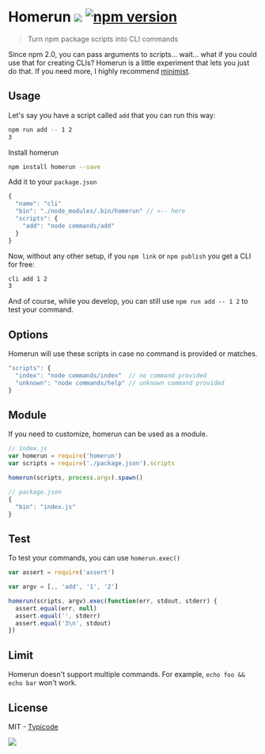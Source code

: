 # Homerun [![](https://travis-ci.org/typicode/homerun.svg?branch=master)](https://travis-ci.org/typicode/homerun) [![npm version](https://badge.fury.io/js/homerun.svg)](http://badge.fury.io/js/homerun)

> Turn npm package scripts into CLI commands

Since npm 2.0, you can pass arguments to scripts... wait... what if you could use that for creating CLIs?
Homerun is a little experiment that lets you just do that. If you need more, I highly recommend [minimist](https://github.com/substack/minimist).

## Usage

Let's say you have a script called `add` that you can run this way:

```bash
npm run add -- 1 2
3
```

Install homerun

```bash
npm install homerun --save
```

Add it to your `package.json`

```javascript
{
  "name": "cli"
  "bin": "./node_modules/.bin/homerun" // <-- here
  "scripts": {
    "add": "node commands/add"
  }
}
```

Now, without any other setup, if you `npm link` or `npm publish` you get a CLI for free:

```bash
cli add 1 2
3
```

And of course, while you develop, you can still use `npm run add -- 1 2` to test your command. 

## Options

Homerun will use these scripts in case no command is provided or matches.

```javascript
"scripts": {
  "index": "node commands/index"  // no command provided
  "unknown": "node commands/help" // unknown command provided
}
```

## Module

If you need to customize, homerun can be used as a module.

```javascript
// index.js
var homerun = require('homerun')
var scripts = require('./package.json').scripts

homerun(scripts, process.argv).spawn()
```

```javascript
// package.json
{
  "bin": "index.js"
}
```

## Test

To test your commands, you can use `homerun.exec()`

```javascript
var assert = require('assert')

var argv = [,, 'add', '1', '2']

homerun(scripts, argv).exec(function(err, stdout, stderr) {
  assert.equal(err, null)
  assert.equal('', stderr)
  assert.equal('3\n', stdout)
})
```

## Limit

Homerun doesn't support multiple commands. For example, `echo foo && echo bar` won't work.

## License

MIT - [Typicode](https://github.com/typicode)

![](http://i.imgur.com/Bs7wA8v.gif)
